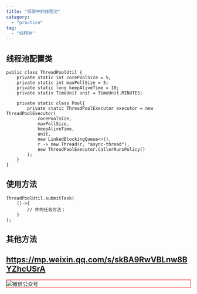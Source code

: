```yaml
---
title: "框架中的线程池"
category:
  - "practice"
tag:
  - "线程池"
---
```



## 线程池配置类

```
public class ThreadPoolUtil {
    private static int corePoolSize = 5;
    private static int maxPollSize = 5;
    private static long keepAliveTime = 10;
    private stativ TimeUnit unit = TimeUnit.MINUTES;

    private static class Pool{
        private static ThreadPoolExecutor executor = new ThreadPoolExecutor(
            corePoolSize,
            maxPollSize,
            keepAliveTime,
            unit,
            new LinkedBlockingQueue<>(),
            r -> new Thread(r, "async-thread"),
            new ThreadPoolExecutor.CallerRunsPolicy()
        );
    }
}
```

## 使用方法

```
ThreadPoolUtil.submitTask(
    ()->{
        // 你的任务方法；
    }
);
```

## 其他方法

https://mp.weixin.qq.com/s/skBA9RwVBLnw8BYZhcUSrA
---

<img style="border:1px red solid; display:block; margin:0 auto;" :src="$withBase('/qrcode.jpg')" alt="微信公众号" />

